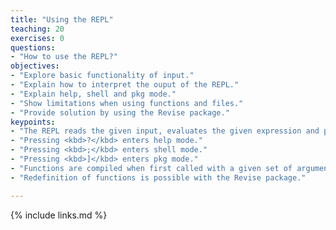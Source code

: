 ```yaml
---
title: "Using the REPL"
teaching: 20
exercises: 0
questions:
- "How to use the REPL?"
objectives:
- "Explore basic functionality of input."
- "Explain how to interpret the ouput of the REPL."
- "Explain help, shell and pkg mode."
- "Show limitations when using functions and files."
- "Provide solution by using the Revise package."
keypoints:
- "The REPL reads the given input, evaluates the given expression and prints the resulting output to the user."
- "Pressing <kbd>?</kbd> enters help mode."
- "Pressing <kbd>;</kbd> enters shell mode."
- "Pressing <kbd>]</kbd> enters pkg mode."
- "Functions are compiled when first called with a given set of arguments and cached for later reuse."
- "Redefinition of functions is possible with the Revise package."

---
```


{% include links.md %}
